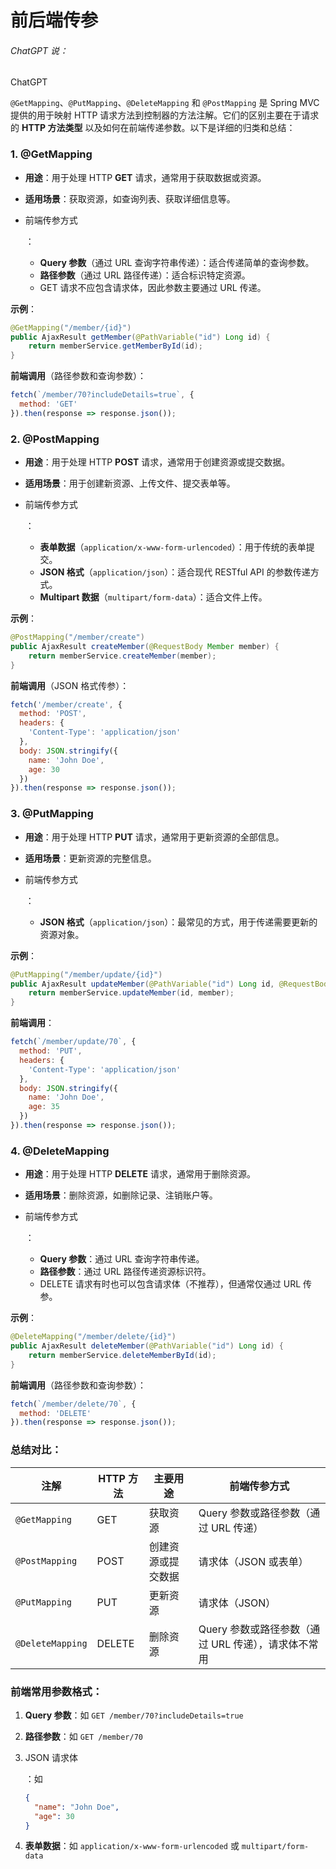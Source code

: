 # 前后端传参

###### ChatGPT 说：

ChatGPT

`@GetMapping`、`@PutMapping`、`@DeleteMapping` 和 `@PostMapping` 是 Spring MVC 提供的用于映射 HTTP 请求方法到控制器的方法注解。它们的区别主要在于请求的 **HTTP 方法类型** 以及如何在前端传递参数。以下是详细的归类和总结：

### 1. **@GetMapping**

- **用途**：用于处理 HTTP **GET** 请求，通常用于获取数据或资源。

- **适用场景**：获取资源，如查询列表、获取详细信息等。

- 前端传参方式

  ：

  - **Query 参数**（通过 URL 查询字符串传递）：适合传递简单的查询参数。
  - **路径参数**（通过 URL 路径传递）：适合标识特定资源。
  - GET 请求不应包含请求体，因此参数主要通过 URL 传递。

**示例**：

```java
@GetMapping("/member/{id}")
public AjaxResult getMember(@PathVariable("id") Long id) {
    return memberService.getMemberById(id);
}
```

**前端调用**（路径参数和查询参数）：

```javascript
fetch(`/member/70?includeDetails=true`, {
  method: 'GET'
}).then(response => response.json());
```

### 2. **@PostMapping**

- **用途**：用于处理 HTTP **POST** 请求，通常用于创建资源或提交数据。

- **适用场景**：用于创建新资源、上传文件、提交表单等。

- 前端传参方式

  ：

  - **表单数据**（`application/x-www-form-urlencoded`）：用于传统的表单提交。
  - **JSON 格式**（`application/json`）：适合现代 RESTful API 的参数传递方式。
  - **Multipart 数据**（`multipart/form-data`）：适合文件上传。

**示例**：

```java
@PostMapping("/member/create")
public AjaxResult createMember(@RequestBody Member member) {
    return memberService.createMember(member);
}
```

**前端调用**（JSON 格式传参）：

```js
fetch('/member/create', {
  method: 'POST',
  headers: {
    'Content-Type': 'application/json'
  },
  body: JSON.stringify({
    name: 'John Doe',
    age: 30
  })
}).then(response => response.json());
```

### 3. **@PutMapping**

- **用途**：用于处理 HTTP **PUT** 请求，通常用于更新资源的全部信息。

- **适用场景**：更新资源的完整信息。

- 前端传参方式

  ：

  - **JSON 格式**（`application/json`）：最常见的方式，用于传递需要更新的资源对象。

**示例**：

```java
@PutMapping("/member/update/{id}")
public AjaxResult updateMember(@PathVariable("id") Long id, @RequestBody Member member) {
    return memberService.updateMember(id, member);
}
```

**前端调用**：

```js
fetch(`/member/update/70`, {
  method: 'PUT',
  headers: {
    'Content-Type': 'application/json'
  },
  body: JSON.stringify({
    name: 'John Doe',
    age: 35
  })
}).then(response => response.json());
```

### 4. **@DeleteMapping**

- **用途**：用于处理 HTTP **DELETE** 请求，通常用于删除资源。

- **适用场景**：删除资源，如删除记录、注销账户等。

- 前端传参方式

  ：

  - **Query 参数**：通过 URL 查询字符串传递。
  - **路径参数**：通过 URL 路径传递资源标识符。
  - DELETE 请求有时也可以包含请求体（不推荐），但通常仅通过 URL 传参。

**示例**：

```java
@DeleteMapping("/member/delete/{id}")
public AjaxResult deleteMember(@PathVariable("id") Long id) {
    return memberService.deleteMemberById(id);
}
```

**前端调用**（路径参数和查询参数）：

```js
fetch(`/member/delete/70`, {
  method: 'DELETE'
}).then(response => response.json());
```

### 总结对比：

| 注解             | HTTP 方法 | 主要用途           | 前端传参方式                                        |
| ---------------- | --------- | ------------------ | --------------------------------------------------- |
| `@GetMapping`    | GET       | 获取资源           | Query 参数或路径参数（通过 URL 传递）               |
| `@PostMapping`   | POST      | 创建资源或提交数据 | 请求体（JSON 或表单）                               |
| `@PutMapping`    | PUT       | 更新资源           | 请求体（JSON）                                      |
| `@DeleteMapping` | DELETE    | 删除资源           | Query 参数或路径参数（通过 URL 传递），请求体不常用 |

### 前端常用参数格式：

1. **Query 参数**：如 `GET /member/70?includeDetails=true`

2. **路径参数**：如 `GET /member/70`

3. JSON 请求体

   ：如

   ```json
   {
     "name": "John Doe",
     "age": 30
   }
   ```

4. **表单数据**：如 `application/x-www-form-urlencoded` 或 `multipart/form-data`